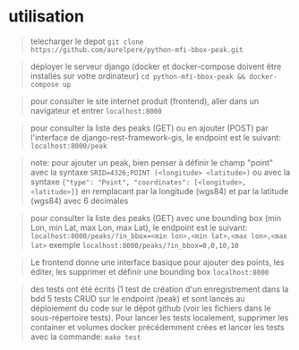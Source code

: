 # utilisation 
>telecharger le depot
`git clone https://github.com/aurelpere/python-mfi-bbox-peak.git`

>déployer le serveur django (docker et docker-compose doivent être installés sur votre ordinateur)
`cd python-mfi-bbox-peak && docker-compose up`

>pour consulter le site internet produit (frontend), aller dans un navigateur et entrer 
`localhost:8000`

>pour consulter la liste des peaks (GET) ou en ajouter (POST) par l'interface de django-rest-framework-gis, le endpoint est le suivant:
`localhost:8000/peak`

>note: pour ajouter un peak, bien penser à définir le champ "point" avec la syntaxe `SRID=4326;POINT (<longitude> <latitude>)` ou avec la syntaxe `{"type": "Point", "coordinates": [<longitude>, <latitude>]}` en remplacant <longitude> par la longitude (wgs84) et <latitude> par la latitude (wgs84) avec 6 décimales

>pour consulter la liste des peaks (GET) avec une bounding box (min Lon, min Lat, max Lon, max Lat), le endpoint est le suivant:
`localhost:8000/peaks/?in_bbox=<min lon>,<min lat>,<max lon>,<max lat>`
exemple
`localhost:8000/peaks/?in_bbox=0,0,10,10`

>Le frontend donne une interface basique pour ajouter des points, les éditer, les supprimer et définir une bounding box
`localhost:8000`

>des tests ont été écrits (1 test de création d'un enregistrement dans la bdd 5 tests CRUD sur le endpoint /peak) et sont lancés au déploiement du code sur le dépot github (voir les fichiers dans le sous-répertoire tests). Pour lancer les tests localement, supprimer les container et volumes docker précédemment crées et lancer les tests avec la commande:
`make test`

